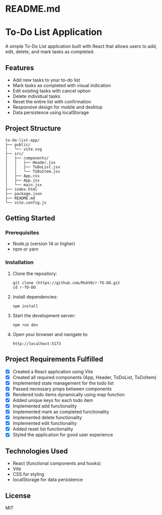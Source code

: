 # README.md

# To-Do List Application

A simple To-Do List application built with React that allows users to add, edit, delete, and mark tasks as completed.

## Features

- Add new tasks to your to-do list
- Mark tasks as completed with visual indication
- Edit existing tasks with cancel option
- Delete individual tasks
- Reset the entire list with confirmation
- Responsive design for mobile and desktop
- Data persistence using localStorage

## Project Structure

```
to-do-list-app/
├── public/
│   └── vite.svg
├── src/
│   ├── components/
│   │   ├── Header.jsx
│   │   ├── ToDoList.jsx
│   │   └── ToDoItem.jsx
│   ├── App.css
│   ├── App.jsx
│   └── main.jsx
├── index.html
├── package.json
├── README.md
└── vite.config.js
```

## Getting Started

### Prerequisites

- Node.js (version 14 or higher)
- npm or yarn

### Installation

1. Clone the repository:
   ```
   git clone (https://github.com/MskV0/r-TO-DO.git
   cd r-TO-DO
   ```

2. Install dependencies:
   ```
   npm install
   ```

3. Start the development server:
   ```
   npm run dev
   ```

4. Open your browser and navigate to:
   ```
   http://localhost:5173
   ```

## Project Requirements Fulfilled

- [x] Created a React application using Vite
- [x] Created all required components (App, Header, ToDoList, ToDoItem)
- [x] Implemented state management for the todo list
- [x] Passed necessary props between components
- [x] Rendered todo items dynamically using map function
- [x] Added unique keys for each todo item
- [x] Implemented add functionality
- [x] Implemented mark as completed functionality
- [x] Implemented delete functionality
- [x] Implemented edit functionality
- [x] Added reset list functionality
- [x] Styled the application for good user experience

## Technologies Used

- React (functional components and hooks)
- Vite
- CSS for styling
- localStorage for data persistence

## License

MIT
